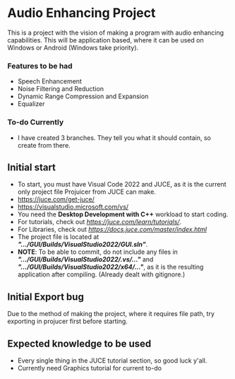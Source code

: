 # Audio Enhancing Project
This is a project with the vision of making a program with audio enhancing capabilities.
This will be application based, where it can be used on Windows or Android (Windows take priority).


### Features to be had
- Speech Enhancement
- Noise Filtering and Reduction
- Dynamic Range Compression and Expansion
- Equalizer

### To-do Currently
- I have created 3 branches. They tell you what it should contain, so create from there.

## Initial start
- To start, you must have Visual Code 2022 and JUCE, as it is the current only project file Projuicer from JUCE can make.
- https://juce.com/get-juce/
- https://visualstudio.microsoft.com/vs/
- You need the **Desktop Development with C++** workload to start coding.
- For tutorials, check out *https://juce.com/learn/tutorials/*.
- For Libraries, check out *https://docs.juce.com/master/index.html*
- The project file is located at ***".../GUI/Builds/VisualStudio2022/GUI.sln"***.
- **NOTE**: To be able to commit, do not include any files in ***".../GUI/Builds/VisualStudio2022/.vs/..."*** and ***".../GUI/Builds/VisualStudio2022/x64/..."***, as it is the resulting application after compiling. (Already dealt with gitignore.)

## Initial Export bug
Due to the method of making the project, where it requires file path, try exporting in projucer first before starting.

## Expected knowledge to be used
- Every single thing in the JUCE tutorial section, so good luck y'all.
- Currently need Graphics tutorial for current to-do
